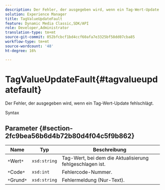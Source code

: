 ```yaml
---
description: Der Fehler, der ausgegeben wird, wenn ein Tag-Wert-Update fehlschlägt.
solution: Experience Manager
title: TagValueUpdateFault
feature: Dynamic Media Classic,SDK/API
role: Developer,Administrator
translation-type: tm+mt
source-git-commit: 052bfcbcf1bd4ccf60afa7e3325bf58dd07cba85
workflow-type: tm+mt
source-wordcount: '48'
ht-degree: 16%

---
```



# TagValueUpdateFault{#tagvalueupdatefault}

Der Fehler, der ausgegeben wird, wenn ein Tag-Wert-Update fehlschlägt.

Syntax

## Parameter {#section-2fc9bea56b6d4b72b80d4f04c5f9b862}

| Name | Typ | Beschreibung |
|---|---|---|
| `*`Wert`*` | `xsd:string` | Tag-Wert, bei dem die Aktualisierung fehlgeschlagen ist. |
| `*`Code`*` | `xsd:int` | Fehlercode-Nummer. |
| `*`Grund`*` | `xsd:string` | Fehlermeldung (Nur-Text). |

